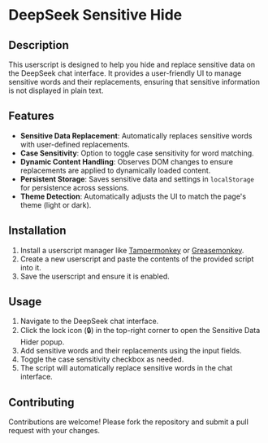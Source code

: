 # DeepSeek Sensitive Hide

## Description
This userscript is designed to help you hide and replace sensitive data on the DeepSeek chat interface. It provides a user-friendly UI to manage sensitive words and their replacements, ensuring that sensitive information is not displayed in plain text.

## Features
- **Sensitive Data Replacement**: Automatically replaces sensitive words with user-defined replacements.
- **Case Sensitivity**: Option to toggle case sensitivity for word matching.
- **Dynamic Content Handling**: Observes DOM changes to ensure replacements are applied to dynamically loaded content.
- **Persistent Storage**: Saves sensitive data and settings in `localStorage` for persistence across sessions.
- **Theme Detection**: Automatically adjusts the UI to match the page's theme (light or dark).

## Installation
1. Install a userscript manager like [Tampermonkey](https://www.tampermonkey.net/) or [Greasemonkey](https://www.greasespot.net/).
2. Create a new userscript and paste the contents of the provided script into it.
3. Save the userscript and ensure it is enabled.

## Usage
1. Navigate to the DeepSeek chat interface.
2. Click the lock icon (🔒) in the top-right corner to open the Sensitive Data Hider popup.
3. Add sensitive words and their replacements using the input fields.
4. Toggle the case sensitivity checkbox as needed.
5. The script will automatically replace sensitive words in the chat interface.

## Contributing
Contributions are welcome! Please fork the repository and submit a pull request with your changes.